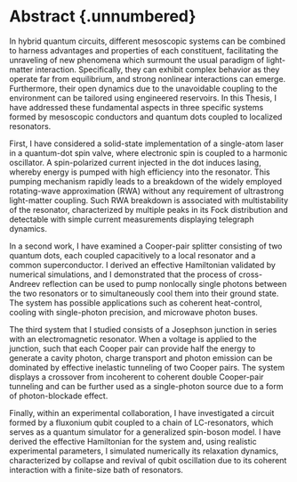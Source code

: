 # Abstract {.unnumbered}

In hybrid quantum circuits, different mesoscopic systems can be combined to 
harness advantages and properties of each
constituent, facilitating the unraveling of new phenomena which surmount the
usual paradigm of light-matter interaction.
Specifically, they can exhibit complex behavior as they operate far from
equilibrium, and strong nonlinear interactions can emerge. Furthermore, their
open dynamics due to the unavoidable coupling to the environment can be tailored
using engineered reservoirs. 
In this Thesis, I have addressed these fundamental aspects in three specific 
systems formed by mesoscopic conductors and quantum dots coupled to localized resonators.

First, I have considered a solid-state implementation of a single-atom laser in a
quantum-dot spin valve, where electronic spin is coupled to a harmonic oscillator. A spin-polarized current injected in the dot induces lasing, whereby energy is
pumped with high efficiency into the resonator. This pumping mechanism rapidly leads to a 
breakdown of the widely employed rotating-wave approximation (RWA) without
any requirement of ultrastrong light-matter coupling. Such
RWA breakdown is associated with multistability of the resonator, characterized by
multiple peaks in its Fock distribution and detectable with simple current
measurements displaying telegraph dynamics.

In a second work, I have examined a Cooper-pair splitter consisting of two
quantum dots, each coupled capacitively to a local resonator and a common
superconductor. I derived an effective Hamiltonian validated by
numerical simulations, and I demonstrated that the process of cross-Andreev reflection can be
used to pump nonlocally single photons
between the two resonators or to simultaneously cool them into their ground state.
The system has possible applications such as coherent heat-control,
cooling with single-photon precision, and
microwave photon buses.

The third system that I studied consists of a Josephson junction in series with an
electromagnetic resonator. When a voltage is applied to the junction, such that
each Cooper pair can provide half the energy to generate a
cavity photon, charge transport and photon emission can be dominated by effective inelastic tunneling of two
Cooper pairs. The system displays a crossover from incoherent to coherent 
double Cooper-pair tunneling and can be further used as a single-photon source due to
a form of photon-blockade effect.

Finally, within an experimental collaboration, I have investigated a circuit formed by a
fluxonium qubit coupled to a chain of LC-resonators, which serves as a
quantum simulator for a generalized spin-boson model. I have derived the
effective Hamiltonian for
the system and, using realistic experimental parameters, I simulated numerically
its relaxation dynamics,
characterized by collapse and revival of qubit oscillation due to its coherent
interaction with a finite-size bath of resonators.





